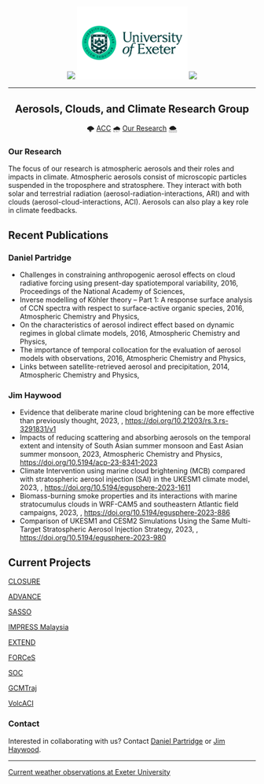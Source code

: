 <!-- ####################################################################### -->
<!-- ------------------------------- HEADING ------------------------------- -->
<!-- _______________________________________________________________________ -->

<div id="header" align="center">
  <img src="https://media.giphy.com/media/fxa8UyRChmyT2wi5KA/giphy.gif" width="150"/>
  <img src="https://github.com/UoE-ACC/.github/blob/main/sources/img/Uni_Landscape_Pos_Lrg.png" width="225"/>
  <img src="https://media.giphy.com/media/fxa8UyRChmyT2wi5KA/giphy.gif" width="150"/>

---
## Aerosols, Clouds, and Climate Research Group
:cloud_with_lightning: [ACC](https://mathematics.exeter.ac.uk/aerosol-clouds/)
:cloud_with_rain: [Our Research](https://mathematics.exeter.ac.uk/aerosol-clouds/research/)
:cloud_with_snow:

</div>

<!-- ####################################################################### -->
<!-- -------------------------------- BODY --------------------------------- -->
<!-- _______________________________________________________________________ -->

### Our Research
The focus of our research is atmospheric aerosols and their roles and impacts in climate. Atmospheric aerosols consist of microscopic particles suspended in the troposphere and stratosphere. They interact with both solar and terrestrial radiation (aerosol-radiation-interactions, ARI) and with clouds (aerosol-cloud-interactions, ACI). Aerosols can also play a key role in climate feedbacks.

## Recent Publications
### Daniel Partridge
<!-- DO NOT MODIFY THESE COMMENT STRINGS, USED AUTO REPLACE IN write_profiles.py -->
 - Challenges in constraining anthropogenic aerosol effects on cloud radiative forcing using present-day spatiotemporal variability, 2016, Proceedings of the National Academy of Sciences, 
 - Inverse modelling of Köhler theory – Part 1: A response surface analysis of CCN spectra with respect to surface-active organic species, 2016, Atmospheric Chemistry and Physics, 
 - On the characteristics of aerosol indirect effect based on dynamic regimes in global climate models, 2016, Atmospheric Chemistry and Physics, 
 - The importance of temporal collocation for the evaluation of aerosol models with observations, 2016, Atmospheric Chemistry and Physics, 
 - Links between satellite-retrieved aerosol and precipitation, 2014, Atmospheric Chemistry and Physics, 
<!-- DO NOT MODIFY THESE COMMENT STRINGS, USED AUTO REPLACE IN write_profiles.py -->

### Jim Haywood
<!-- DO NOT MODIFY THESE COMMENT STRINGS, USED AUTO REPLACE IN write_profiles.py -->
 - Evidence that deliberate marine cloud brightening can be more effective than previously thought, 2023, , https://doi.org/10.21203/rs.3.rs-3291831/v1
 - Impacts of reducing scattering and absorbing aerosols on the temporal extent and intensity of South Asian summer monsoon and East Asian summer monsoon, 2023, Atmospheric Chemistry and Physics, https://doi.org/10.5194/acp-23-8341-2023
 - Climate Intervention using marine cloud brightening (MCB) compared with stratospheric aerosol injection (SAI) in the UKESM1 climate model, 2023, , https://doi.org/10.5194/egusphere-2023-1611
 - Biomass-burning smoke properties and its interactions with marine stratocumulus clouds in WRF-CAM5 and southeastern Atlantic field campaigns, 2023, , https://doi.org/10.5194/egusphere-2023-886
 - Comparison of UKESM1 and CESM2 Simulations Using the Same Multi-Target Stratospheric Aerosol Injection Strategy, 2023, , https://doi.org/10.5194/egusphere-2023-980
<!-- DO NOT MODIFY THESE COMMENT STRINGS, USED AUTO REPLACE IN write_profiles.py -->


## Current Projects

[CLOSURE](https://mathematics.exeter.ac.uk/aerosol-clouds/research/#closure)

[ADVANCE](https://mathematics.exeter.ac.uk/aerosol-clouds/research/#advance)

[SASSO](https://mathematics.exeter.ac.uk/aerosol-clouds/research/#sasso)

[IMPRESS Malaysia](https://mathematics.exeter.ac.uk/aerosol-clouds/research/#impress)

[EXTEND](https://mathematics.exeter.ac.uk/aerosol-clouds/research/#extend)

[FORCeS](https://mathematics.exeter.ac.uk/aerosol-clouds/research/#forces)

[SOC](https://mathematics.exeter.ac.uk/aerosol-clouds/research/#soc)

[GCMTraj](https://mathematics.exeter.ac.uk/aerosol-clouds/research/#gcmtraj)

[VolcACI](https://mathematics.exeter.ac.uk/aerosol-clouds/research/#volcaci)

### Contact
Interested in collaborating with us? Contact [Daniel Partridge](https://mathematics.exeter.ac.uk/staff/dp410) or [Jim Haywood](https://mathematics.exeter.ac.uk/staff/jmh232).

---

[Current weather observations at Exeter University](https://empslocal.ex.ac.uk/uoeweather/graphs/)